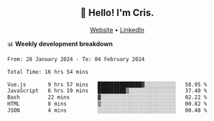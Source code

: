 
<h2 align="center">👋 Hello! I'm Cris.</h2>
<p align="center">
  <a href="https://www.criscunas.dev">Website</a> •
  <a href="https://www.linkedin.com/in/cristophercunas/">LinkedIn</a> 
</p>


📊 **Weekly development breakdown**
<!--START_SECTION:waka-->

```txt
From: 28 January 2024 - To: 04 February 2024

Total Time: 16 hrs 54 mins

Vue.js       9 hrs 57 mins   ██████████████▓░░░░░░░░░░   58.95 %
JavaScript   6 hrs 19 mins   █████████▒░░░░░░░░░░░░░░░   37.40 %
Bash         22 mins         ▓░░░░░░░░░░░░░░░░░░░░░░░░   02.22 %
HTML         8 mins          ▒░░░░░░░░░░░░░░░░░░░░░░░░   00.82 %
JSON         4 mins          ░░░░░░░░░░░░░░░░░░░░░░░░░   00.48 %
```

<!--END_SECTION:waka-->
